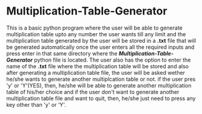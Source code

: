 # Multiplication-Table-Generator

This is a basic python program where the user will be able to generate multiplication table upto any number the user wants till any limit and the multiplication table generated by the user will be stored in a **.txt** file that will be generated automatically once the user enters all the required inputs and press enter in that same directory where the ***Multiplication-Table-Generator*** python file is located. The user also has the option to enter the name of the **.txt** file where the multiplication table will be stored and
also after generating a multiplication table file, the user will be asked wether he/she wants to generate another multiplcation table or not. if the user pres 'y' or 'Y'(YES), then, he/she will be able to generate another multiplication table of his/her choice and if the user don't want to generate another multiplication table file and want to quit, then, he/she just need to press any key other than 'y' or 'Y'.
